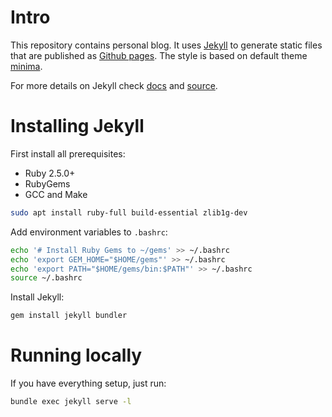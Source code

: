 # Intro

This repository contains personal blog. It uses [Jekyll](https://jekyllrb.com/) to generate static files that are published as [Github pages](https://docs.github.com/en/pages). The style is based on default theme [minima](https://github.com/jekyll/minima).

For more details on Jekyll check [docs](https://jekyllrb.com/docs/) and [source](https://github.com/jekyll/jekyll).

# Installing Jekyll

First install all prerequisites:
- Ruby 2.5.0+
- RubyGems
- GCC and Make

```bash
sudo apt install ruby-full build-essential zlib1g-dev
```

Add environment variables to `.bashrc`:

```bash
echo '# Install Ruby Gems to ~/gems' >> ~/.bashrc
echo 'export GEM_HOME="$HOME/gems"' >> ~/.bashrc
echo 'export PATH="$HOME/gems/bin:$PATH"' >> ~/.bashrc
source ~/.bashrc
```
Install Jekyll:

```bash
gem install jekyll bundler
```

# Running locally

If you have everything setup, just run:

```bash
bundle exec jekyll serve -l
```
